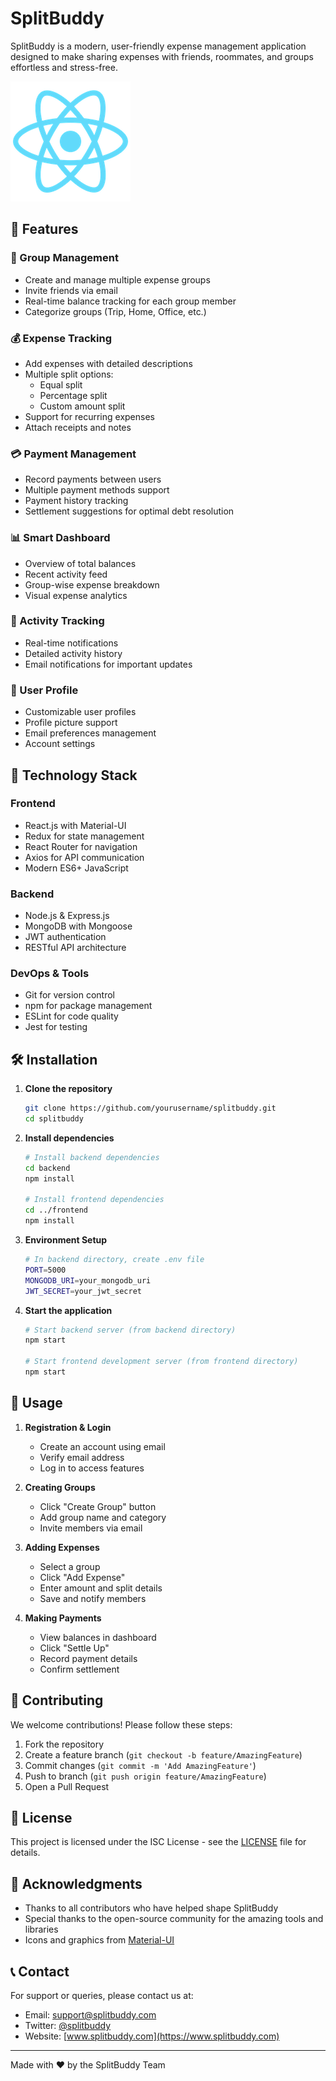 # SplitBuddy

SplitBuddy is a modern, user-friendly expense management application designed to make sharing expenses with friends, roommates, and groups effortless and stress-free.

![SplitBuddy Logo](frontend/public/logo192.png)

## 🌟 Features

### 👥 Group Management
- Create and manage multiple expense groups
- Invite friends via email
- Real-time balance tracking for each group member
- Categorize groups (Trip, Home, Office, etc.)

### 💰 Expense Tracking
- Add expenses with detailed descriptions
- Multiple split options:
  - Equal split
  - Percentage split
  - Custom amount split
- Support for recurring expenses
- Attach receipts and notes

### 💳 Payment Management
- Record payments between users
- Multiple payment methods support
- Payment history tracking
- Settlement suggestions for optimal debt resolution

### 📊 Smart Dashboard
- Overview of total balances
- Recent activity feed
- Group-wise expense breakdown
- Visual expense analytics

### 🔔 Activity Tracking
- Real-time notifications
- Detailed activity history
- Email notifications for important updates

### 👤 User Profile
- Customizable user profiles
- Profile picture support
- Email preferences management
- Account settings

## 🚀 Technology Stack

### Frontend
- React.js with Material-UI
- Redux for state management
- React Router for navigation
- Axios for API communication
- Modern ES6+ JavaScript

### Backend
- Node.js & Express.js
- MongoDB with Mongoose
- JWT authentication
- RESTful API architecture

### DevOps & Tools
- Git for version control
- npm for package management
- ESLint for code quality
- Jest for testing

## 🛠️ Installation

1. **Clone the repository**
   ```bash
   git clone https://github.com/yourusername/splitbuddy.git
   cd splitbuddy
   ```

2. **Install dependencies**
   ```bash
   # Install backend dependencies
   cd backend
   npm install

   # Install frontend dependencies
   cd ../frontend
   npm install
   ```

3. **Environment Setup**
   ```bash
   # In backend directory, create .env file
   PORT=5000
   MONGODB_URI=your_mongodb_uri
   JWT_SECRET=your_jwt_secret
   ```

4. **Start the application**
   ```bash
   # Start backend server (from backend directory)
   npm start

   # Start frontend development server (from frontend directory)
   npm start
   ```

## 📱 Usage

1. **Registration & Login**
   - Create an account using email
   - Verify email address
   - Log in to access features

2. **Creating Groups**
   - Click "Create Group" button
   - Add group name and category
   - Invite members via email

3. **Adding Expenses**
   - Select a group
   - Click "Add Expense"
   - Enter amount and split details
   - Save and notify members

4. **Making Payments**
   - View balances in dashboard
   - Click "Settle Up"
   - Record payment details
   - Confirm settlement

## 🤝 Contributing

We welcome contributions! Please follow these steps:

1. Fork the repository
2. Create a feature branch (`git checkout -b feature/AmazingFeature`)
3. Commit changes (`git commit -m 'Add AmazingFeature'`)
4. Push to branch (`git push origin feature/AmazingFeature`)
5. Open a Pull Request

## 📄 License

This project is licensed under the ISC License - see the [LICENSE](LICENSE) file for details.

## 🙏 Acknowledgments

- Thanks to all contributors who have helped shape SplitBuddy
- Special thanks to the open-source community for the amazing tools and libraries
- Icons and graphics from [Material-UI](https://mui.com/)

## 📞 Contact

For support or queries, please contact us at:
- Email: support@splitbuddy.com
- Twitter: [@splitbuddy](https://twitter.com/splitbuddy)
- Website: [www.splitbuddy.com](https://www.splitbuddy.com)

---

Made with ❤️ by the SplitBuddy Team
